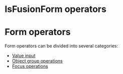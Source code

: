 # lsFusionForm operators

# Form operators

Form operators can be divided into several categories:

-   [Value input](Value_input.md)
-   [Object group operations](Object_group_operations.md)
-   [Focus operations](Focus_operations.md)

  

  
